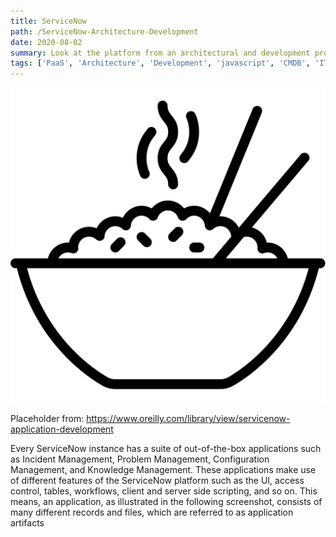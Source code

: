 ```yaml
---
title: ServiceNow
path: /ServiceNow-Architecture-Development
date: 2020-08-02
summary: Look at the platform from an architectural and development process.
tags: ['PaaS', 'Architecture', 'Development', 'javascript', 'CMDB', 'ITSM', 'CSM']
---
```


![background](./images/zenRiceBowl.svg)

Placeholder from: https://www.oreilly.com/library/view/servicenow-application-development

Every ServiceNow instance has a suite of out-of-the-box applications such as Incident Management, Problem Management, Configuration Management, and Knowledge Management. These applications make use of different features of the ServiceNow platform such as the UI, access control, tables, workflows, client and server side scripting, and so on. This means, an application, as illustrated in the following screenshot, consists of many different records and files, which are referred to as application artifacts
